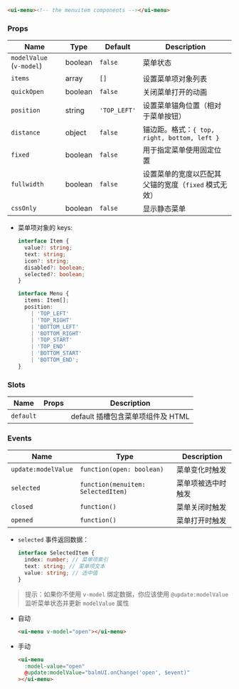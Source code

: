 ```html
<ui-menu><!-- the menuitem components --></ui-menu>
```

### Props

| Name                     | Type    | Default      | Description                                          |
| ------------------------ | ------- | ------------ | ---------------------------------------------------- |
| `modelValue` (`v-model`) | boolean | `false`      | 菜单状态                                             |
| `items`                  | array   | `[]`         | 设置菜单项对象列表                                   |
| `quickOpen`              | boolean | `false`      | 关闭菜单打开的动画                                   |
| `position`               | string  | `'TOP_LEFT'` | 设置菜单锚角位置（相对于菜单按钮）                   |
| `distance`               | object  | `false`      | 锚边距。格式：`{ top, right, bottom, left }`         |
| `fixed`                  | boolean | `false`      | 用于指定菜单使用固定位置                             |
| `fullwidth`              | boolean | `false`      | 设置菜单的宽度以匹配其父锚的宽度（`fixed` 模式无效） |
| `cssOnly`                | boolean | `false`      | 显示静态菜单                                         |

- 菜单项对象的 keys:

  ```ts
  interface Item {
    value?: string;
    text: string;
    icon?: string;
    disabled?: boolean;
    selected?: boolean;
  }

  interface Menu {
    items: Item[];
    position:
      | 'TOP_LEFT'
      | 'TOP_RIGHT'
      | 'BOTTOM_LEFT'
      | 'BOTTOM_RIGHT'
      | 'TOP_START'
      | 'TOP_END'
      | 'BOTTOM_START'
      | 'BOTTOM_END';
  }
  ```

### Slots

| Name      | Props | Description                       |
| --------- | ----- | --------------------------------- |
| `default` |       | default 插槽包含菜单项组件及 HTML |

### Events

| Name                | Type                               | Description        |
| ------------------- | ---------------------------------- | ------------------ |
| `update:modelValue` | `function(open: boolean)`          | 菜单变化时触发     |
| `selected`          | `function(menuitem: SelectedItem)` | 菜单项被选中时触发 |
| `closed`            | `function()`                       | 菜单关闭时触发     |
| `opened`            | `function()`                       | 菜单打开时触发     |

- `selected` 事件返回数据：

  ```ts
  interface SelectedItem {
    index: number; // 菜单项索引
    text: string; // 菜单项文本
    value: string; // 选中值
  }
  ```

> 提示：如果你不使用 `v-model` 绑定数据，你应该使用 `@update:modelValue` 监听菜单状态并更新 `modelValue` 属性

- 自动

  ```html
  <ui-menu v-model="open"></ui-menu>
  ```

- 手动

  ```html
  <ui-menu
    :model-value="open"
    @update:modelValue="balmUI.onChange('open', $event)"
  ></ui-menu>
  ```
